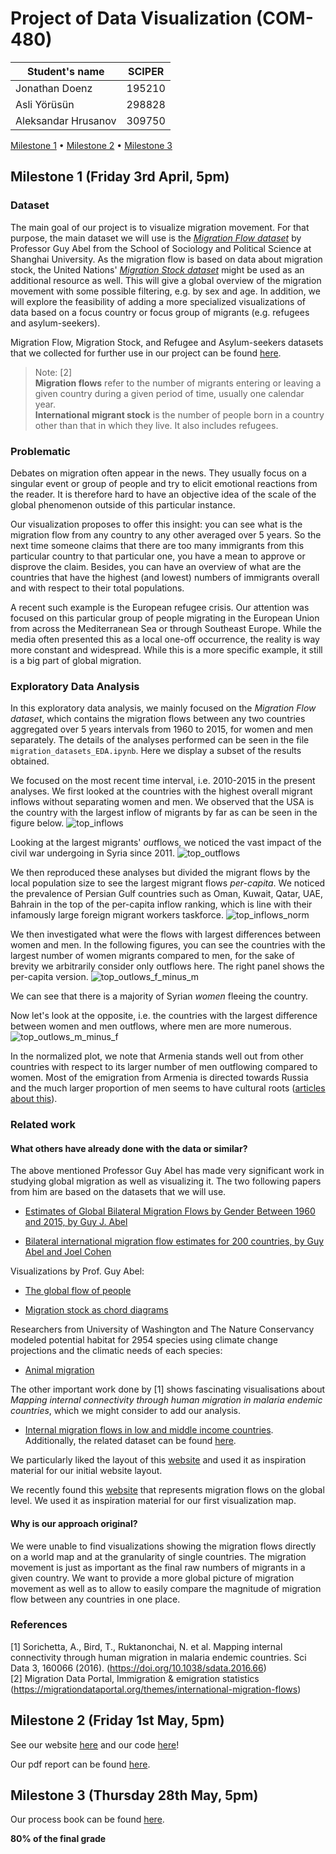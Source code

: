 # Project of Data Visualization (COM-480)

| Student's name | SCIPER |
| -------------- | ------ |
| Jonathan Doenz | 195210 |
| Asli Yörüsün   | 298828 |
| Aleksandar Hrusanov | 309750 |

[Milestone 1](#milestone-1-friday-3rd-april-5pm) • [Milestone 2](#milestone-2-friday-1st-may-5pm) • [Milestone 3](#milestone-3-thursday-28th-may-5pm)

## Milestone 1 (Friday 3rd April, 5pm)

### Dataset
The main goal of our project is to visualize migration movement. For that purpose, the main dataset we will use is the  [*Migration Flow dataset*](https://guyabel.com/publication/global-migration-estimates-by-gender/)  by Professor Guy Abel from the School of Sociology and Political Science at Shanghai University. As the migration flow is based on data about migration stock, the United Nations' [*Migration Stock dataset*](https://www.un.org/en/development/desa/population/migration/data/index.asp) might be used as an additional resource as well. This will give a global overview of the migration movement with some possible filtering, e.g. by sex and age. In addition, we will explore the feasibility of adding a more specialized visualizations of data based on a focus country or focus group of migrants (e.g. refugees and asylum-seekers).

Migration Flow, Migration Stock, and Refugee and Asylum-seekers datasets that we collected for further use in our project can be found [here](https://drive.google.com/drive/folders/1ee1mqCtkSrYlPuUuwxpouCaNwl1V3x9f?usp=sharing).

> Note: [2] <br/>
**Migration flows** refer to the number of migrants entering or leaving a given country during a given period of time, usually one calendar year. <br/>
**International migrant stock** is the number of people born in a country other than that in which they live. It also includes refugees.

### Problematic

Debates on migration often appear in the news. They usually focus on a singular event or group of people and try to elicit emotional reactions from the reader. It is therefore hard to have an objective idea of the scale of the global phenomenon outside of this particular instance. 

Our visualization proposes to offer this insight: you can see what is the migration flow from any country to any other averaged over 5 years. So the next time someone claims that there are too many immigrants from this particular country to that particular one, you have a mean to approve or disprove the claim. Besides, you can have an overview of what are the countries that have the highest (and lowest) numbers of immigrants overall and with respect to their total populations.

A recent such example is the European refugee crisis. Our attention was focused on this particular group of people migrating in the European Union from across the Mediterranean Sea or through Southeast Europe. While the media often presented this as a local one-off occurrence, the reality is way more constant and widespread. While this is a more specific example, it still is a big part of global migration.

### Exploratory Data Analysis

In this exploratory data analysis, we mainly focused on the *Migration
Flow dataset*, which contains the migration flows between any two countries 
aggregated over 5 years intervals from 1960 to 2015, for women and men separately.
The details of the analyses performed can be seen in the file `migration_datasets_EDA.ipynb`.
Here we display a subset of the results obtained.

We focused on the most recent time interval, i.e. 2010-2015 in the present analyses.
We first looked at the countries with the highest overall migrant inflows
without separating women and men.
We observed that the USA is the country with the largest inflow of migrants by far
as can be seen in the figure below.
![top_inflows](../assets/figures/2010_b_inflow_15_largest_sum.png "Top 15 countries in number of inflow migrants")

Looking at the largest migrants' *out*flows, we noticed the vast impact of 
the civil war undergoing in Syria since 2011.
![top_outflows](../assets/figures/2010_b_outflow_15_largest_sum.png "Top 15 countries in number of outflow migrants")

We then reproduced these analyses but divided the migrant flows by the local population size
to see the largest migrant flows _per-capita_.
We noticed the prevalence of Persian Gulf countries such as Oman, Kuwait, Qatar, UAE, Bahrain 
in the top of the per-capita inflow ranking, 
which is line with their infamously large foreign migrant workers taskforce.
![top_inflows_norm](../assets/figures/2010_b_inflow_15_largest_sum_norm.png "Top 15 countries in number of inflow migrants normalized")

We then investigated what were the flows with largest differences between women and men.
In the following figures, you can see the countries with the largest number of 
women migrants compared to men, for the sake of brevity we arbitrarily consider only outflows here.
The right panel shows the per-capita version.
![top_outlows_f_minus_m](../assets/figures/2010_f_minus_m_outflow_15_largest_sum.png "Top 15 countries with more women than men outflowing")

We can see that there is a majority of Syrian _women_ fleeing the country.

Now let's look at the opposite, i.e. the countries with the largest difference between women and men outflows, 
where men are more numerous.
![top_outlows_m_minus_f](../assets/figures/2010_m_minus_f_outflow_15_largest_sum.png "Top 15 countries with more men than women outflowing")

In the normalized plot, we note that Armenia stands well out from other countries with respect to its larger number of men outflowing compared to women.
Most of the emigration from Armenia is directed towards Russia and the much larger proportion of men seems to have cultural roots ([articles about this](https://www.univie.ac.at/alumni.ksa/wp-content/uploads/ASSA-SN-2017-01_Migration-and-its-impact-on-Armenia.pdf)).


### Related work

#### What others have already done with the data or similar?
The above mentioned Professor Guy Abel has made very significant work in
studying global migration as well as visualizing it. The two following papers from him are based on the datasets that we will
use.

-   [Estimates of Global Bilateral Migration Flows by Gender Between 1960 and 2015, by Guy J. Abel](https://www.oeaw.ac.at/fileadmin/subsites/Institute/VID/PDF/Publications/Working_Papers/WP2016_02.pdf)

- [Bilateral international migration flow estimates for 200 countries, by Guy Abel and Joel Cohen](https://www.nature.com/articles/s41597-019-0089-3)

Visualizations by Prof. Guy Abel:

-   [The global flow of people](http://download.gsb.bund.de/BIB/global_flow/)

-   [Migration stock as chord diagrams](https://guyabel.com/post/migrant-stock-chord-digrams/)

Researchers from University of Washington and The Nature Conservancy modeled potential habitat for 2954 species using climate change projections and the climatic needs of each species:

- [Animal migration ](http://maps.tnc.org/migrations-in-motion/#4/19.00/-78.00)

The other important work done by [1] shows fascinating visualisations about _Mapping internal connectivity through human migration in malaria endemic countries_, which we might consider to add our analysis.

-   [Internal migration flows in low and middle income countries](https://www.nature.com/articles/sdata201666). Additionally, the related dataset can be found [here](https://www.worldpop.org/project/categories?id=11).

We particularly liked the layout of this [website](https://infopaul.github.io/) and used it as inspiration material for our initial website layout.

We recently found this [website](https://joymanguljensen.github.io/dataVIz-human-migration/) that represents migration flows on the global level. We used it as inspiration material for our first visualization map.


#### Why is our approach original?
We were unable to find visualizations showing the migration flows directly on a world map and at the granularity of single countries.
The migration movement is just as important as the final raw numbers of migrants in a given country. We want to provide a more global picture of migration movement as well as to allow to easily compare the magnitude of migration flow between any countries in one place.


### References

[1] Sorichetta, A., Bird, T., Ruktanonchai, N. et al. Mapping internal connectivity through human migration in malaria endemic countries. Sci Data 3, 160066 (2016). (https://doi.org/10.1038/sdata.2016.66) <br/>
[2] Migration Data Portal, Immigration & emigration statistics (https://migrationdataportal.org/themes/international-migration-flows)

## Milestone 2 (Friday 1st May, 5pm)

See our website [here](https://aleksandarhr.github.io/LearnMigration/) and our code [here](https://github.com/AleksandarHr/LearnMigration)!

Our pdf report can be found [here](milestone2_report.pdf).

## Milestone 3 (Thursday 28th May, 5pm)

Our process book can be found [here](https://drive.google.com/file/d/1SxNJXTh-2d8BpbmNDVEHkXAJOZeB8yWp/view?usp=sharing).

**80% of the final grade**
